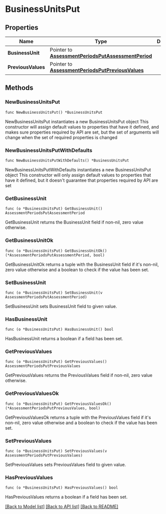 # BusinessUnitsPut

## Properties

Name | Type | Description | Notes
------------ | ------------- | ------------- | -------------
**BusinessUnit** | Pointer to [**AssessmentPeriodsPutAssessmentPeriod**](AssessmentPeriodsPutAssessmentPeriod.md) |  | [optional] 
**PreviousValues** | Pointer to [**AssessmentPeriodsPutPreviousValues**](AssessmentPeriodsPutPreviousValues.md) |  | [optional] 

## Methods

### NewBusinessUnitsPut

`func NewBusinessUnitsPut() *BusinessUnitsPut`

NewBusinessUnitsPut instantiates a new BusinessUnitsPut object
This constructor will assign default values to properties that have it defined,
and makes sure properties required by API are set, but the set of arguments
will change when the set of required properties is changed

### NewBusinessUnitsPutWithDefaults

`func NewBusinessUnitsPutWithDefaults() *BusinessUnitsPut`

NewBusinessUnitsPutWithDefaults instantiates a new BusinessUnitsPut object
This constructor will only assign default values to properties that have it defined,
but it doesn't guarantee that properties required by API are set

### GetBusinessUnit

`func (o *BusinessUnitsPut) GetBusinessUnit() AssessmentPeriodsPutAssessmentPeriod`

GetBusinessUnit returns the BusinessUnit field if non-nil, zero value otherwise.

### GetBusinessUnitOk

`func (o *BusinessUnitsPut) GetBusinessUnitOk() (*AssessmentPeriodsPutAssessmentPeriod, bool)`

GetBusinessUnitOk returns a tuple with the BusinessUnit field if it's non-nil, zero value otherwise
and a boolean to check if the value has been set.

### SetBusinessUnit

`func (o *BusinessUnitsPut) SetBusinessUnit(v AssessmentPeriodsPutAssessmentPeriod)`

SetBusinessUnit sets BusinessUnit field to given value.

### HasBusinessUnit

`func (o *BusinessUnitsPut) HasBusinessUnit() bool`

HasBusinessUnit returns a boolean if a field has been set.

### GetPreviousValues

`func (o *BusinessUnitsPut) GetPreviousValues() AssessmentPeriodsPutPreviousValues`

GetPreviousValues returns the PreviousValues field if non-nil, zero value otherwise.

### GetPreviousValuesOk

`func (o *BusinessUnitsPut) GetPreviousValuesOk() (*AssessmentPeriodsPutPreviousValues, bool)`

GetPreviousValuesOk returns a tuple with the PreviousValues field if it's non-nil, zero value otherwise
and a boolean to check if the value has been set.

### SetPreviousValues

`func (o *BusinessUnitsPut) SetPreviousValues(v AssessmentPeriodsPutPreviousValues)`

SetPreviousValues sets PreviousValues field to given value.

### HasPreviousValues

`func (o *BusinessUnitsPut) HasPreviousValues() bool`

HasPreviousValues returns a boolean if a field has been set.


[[Back to Model list]](../README.md#documentation-for-models) [[Back to API list]](../README.md#documentation-for-api-endpoints) [[Back to README]](../README.md)


